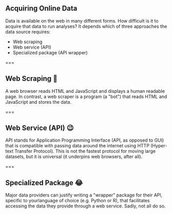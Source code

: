 ---
---

## Acquiring Online Data

Data is available on the web in many different forms. How difficult is it to 
acquire that data to run analyses? It depends which of three approaches
the data source requires:

- Web scraping
- Web service (API)
- Specialized package (API wrapper)

===

## Web Scraping 🙁

A web browser reads HTML and JavaScript and displays a human readable page. In
contrast, a web scraper is a program (a "bot") that reads HTML and JavaScript 
and stores the data.

===

## Web Service (API) 😉

API stands for Application Programming Interface (API, as opposed to GUI) that is compatible
with passing data around the internet using HTTP (Hyper-text Transfer Protocol).
This is not the fastest protocol for moving large datasets, but it is universal
(it underpins web browsers, after all).

===

## Specialized Package 😂

Major data providers can justify writing a "wrapper" package for their API, 
specific to yourlanguage of choice (e.g. Python or R), that facilitates accessing the
data they provide through a web service. Sadly, not all do so.